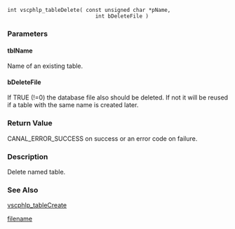 
```clike
int vscphlp_tableDelete( const unsigned char *pName, 
                            int bDeleteFile )
```

### Parameters

#### tblName
Name of an existing table.

#### bDeleteFile
If TRUE (!=0) the database file also should be deleted. If not it will be reused if a table with the same name is created later.


### Return Value
CANAL_ERROR_SUCCESS on success or an error code on failure. 

### Description
Delete named table.


### See Also
[vscphlp_tableCreate](vscphlp_tablecreate.md)



[filename](./bottom_copyright.md ':include')